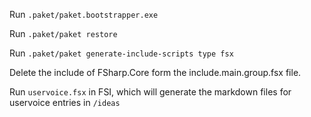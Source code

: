 Run `.paket/paket.bootstrapper.exe`

Run `.paket/paket restore`

Run `.paket/paket generate-include-scripts type fsx`

Delete the include of FSharp.Core form the include.main.group.fsx file.

Run `uservoice.fsx` in FSI, which will generate the markdown files for uservoice entries in `/ideas`
